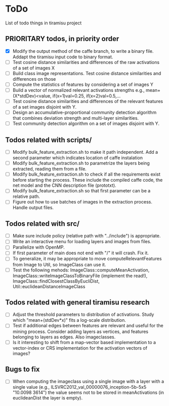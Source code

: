 # ToDo

List of todo things in tiramisu project

## PRIORITARY todos, in priority order

- [x] Modify the output method of the caffe branch, to write a binary file. Addapt the tiramisu input code to binary format.
- [ ] Test cosine distance similarities and differences of the raw activations of a set of images X
- [ ] Build class image representations. Test cosine distance similarities and differences on those
- [ ] Compute the statistics of features by considering a set of images Y
- [ ] Build a vector of normalized relevant activations strengths e.g., mean+(X*stdDev)<value, if(x=1)val=0.25, if(x=2)val=0.5,...
- [ ] Test cosine distance similarities and differences of the relevant features of a set images disjoint with Y.
- [ ] Design an accumulative-proportional community detection algorithm that combines deviation strength and multi-layer similarities.
- [ ] Test community detection algorithm on a set of images disjoint with Y.

## Todos related with scripts/

- [ ] Modify bulk_feature_extraction.sh to make it path independent. Add a second parameter which indicates location of caffe instalation
- [ ] Modify bulk_feature_extraction.sh to parametrize the layers being extracted, reading them from a file.
- [ ] Modify bulk_feature_extraction.sh to check if all the requirements exist before starting the process. These include the compiled caffe code, the net model and the CNN description file (prototxt).
- [ ] Modify bulk_feature_extraction.sh so that first parameter can be a relative path.
- [ ] Figure out how to use batches of images in the extraction process. Handle output files.

## Todos related with src/

- [ ] Make sure include policy (relative path with "../include") is appropriate.
- [ ] Write an interactive menu for loading layers and images from files.
- [ ] Parallelize with OpenMP.
- [ ] If first parameter of main does not end with "/" it will crash. Fix it.
- [ ] To generalize, it may be appropriate to move computeRelevantFeatures from Image to Util, so ImageClass can use it.
- [ ] Test the following mehods: ImageClass::computeMeanActivation, ImageClass::writeImageClassToBinaryFile (implement the read!), ImageClass::findClosestClassByEucliDist, Util::euclideanDistanceImageClass

## Todos related with general tiramisu research

- [ ] Adjust the threshold parameters to distribution of activations. Study which "mean+(stdDev*x)" fits a log-scale distribution.
- [ ] Test if additional edges between features are relevant and useful for the mining process. Consider adding layers as vertices, and features belonging to layers as edges. Also imageclasses.
- [ ] Is it interesting to shift from a map-vector based implementation to a vector-index or CRS implementation for the activation vectors of images?

## Bugs to fix

- [ ] When computing the imageclass using a single image with a layer with a single value (e.g., ILSVRC2012_val_00000076_inception-5b-5x5 "10.0098 3614") the value seems not to be stored in meanActivations (in euclideanDist the layer is empty).

